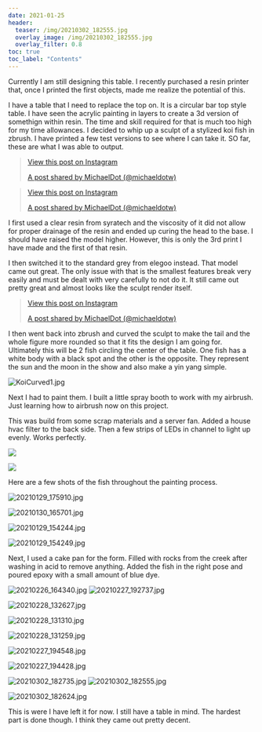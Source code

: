 ```yaml
---
date: 2021-01-25
header:
  teaser: /img/20210302_182555.jpg
  overlay_image: /img/20210302_182555.jpg
  overlay_filter: 0.8
toc: true
toc_label: "Contents"
--- 
```

Currently I am still designing this table. I recently purchased a resin
printer that, once I printed the first objects, made me realize the potential
of this.

I have a table that I need to replace the top on. It is a circular bar top
style table. I have seen the acrylic painting in layers to create a 3d version
of somethign within resin. The time and skill required for that is much too
high for my time allowances. I decided to whip up a sculpt of a stylized koi
fish in zbrush. I have printed a few test versions to see where I can take it.
SO far, these are what I was able to output.

> [ View this post on Instagram
> ](https://www.instagram.com/p/CKMkZJ9Jxn4/?utm_source=ig_embed&utm_campaign=loading)
>
> [A post shared by MichaelDot
> (@michaeldotw)](https://www.instagram.com/p/CKMkZJ9Jxn4/?utm_source=ig_embed&utm_campaign=loading)

> [ View this post on Instagram
> ](https://www.instagram.com/p/CKMxNOapYxp/?utm_source=ig_embed&utm_campaign=loading)
>
> [A post shared by MichaelDot
> (@michaeldotw)](https://www.instagram.com/p/CKMxNOapYxp/?utm_source=ig_embed&utm_campaign=loading)

I first used a clear resin from syratech and the viscosity of it did not allow
for proper drainage of the resin and ended up curing the head to the base. I
should have raised the model higher. However, this is only the 3rd print I
have made and the first of that resin.

I then switched it to the standard grey from elegoo instead. That model came
out great. The only issue with that is the smallest features break very easily
and must be dealt with very carefully to not do it. It still came out pretty
great and almost looks like the sculpt render itself.

> [ View this post on Instagram
> ](https://www.instagram.com/p/CKQ9iNwpYjG/?utm_source=ig_embed&utm_campaign=loading)
>
> [A post shared by MichaelDot
> (@michaeldotw)](https://www.instagram.com/p/CKQ9iNwpYjG/?utm_source=ig_embed&utm_campaign=loading)

I then went back into zbrush and curved the sculpt to make the tail and the
whole figure more rounded so that it fits the design I am going for.
Ultimately this will be 2 fish circling the center of the table. One fish has
a white body with a black spot and the other is the opposite. They represent
the sun and the moon in the show and also make a yin yang simple.

![KoiCurved1.jpg](/img/KoiCurved1.jpg)

Next I had to paint them. I built a little spray booth to work with my
airbrush. Just learning how to airbrush now on this project.

This was build from some scrap materials and a server fan. Added a house hvac
filter to the back side. Then a few strips of LEDs in channel to light up
evenly. Works perfectly.

![](/img/20210129_104022.jpg)

![](/img/20210129_104012.jpg)

Here are a few shots of the fish throughout the painting process.


![20210129_175910.jpg](/img/20210129_175910.jpg)


![20210130_165701.jpg](/img/20210130_165701.jpg)

![20210129_154244.jpg](/img/20210129_154244.jpg)


![20210129_154249.jpg](/img/20210129_154249.jpg)

Next, I used a cake pan for the form. Filled with rocks from the creek after
washing in acid to remove anything. Added the fish in the right pose and
poured epoxy with a small amount of blue dye.

![20210226_164340.jpg](/img/20210226_164340.jpg)
![20210227_192737.jpg](/img/20210227_192737.jpg)


![20210228_132627.jpg](/img/20210228_132627.jpg)

![20210228_131310.jpg](/img/20210228_131310.jpg)

![20210228_131259.jpg](/img/20210228_131259.jpg)

![20210227_194548.jpg](/img/20210227_194548.jpg)

![20210227_194428.jpg](/img/20210227_194428.jpg)


![20210302_182735.jpg](/img/20210302_182735.jpg)
![20210302_182555.jpg](/img/20210302_182555.jpg)

![20210302_182624.jpg](/img/20210302_182624.jpg)



This is were I have left it for now. I still have a table in mind. The hardest
part is done though. I think they came out pretty decent.

